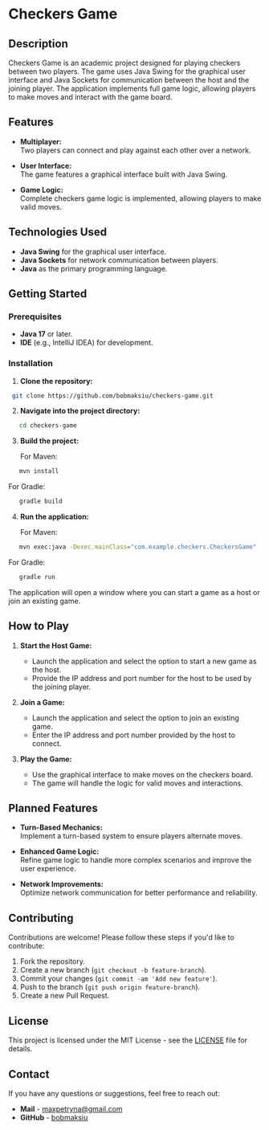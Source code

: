 # Checkers Game

## Description

Checkers Game is an academic project designed for playing checkers between two players. The game uses Java Swing for the graphical user interface and Java Sockets for communication between the host and the joining player. The application implements full game logic, allowing players to make moves and interact with the game board.

## Features

- **Multiplayer:**  
  Two players can connect and play against each other over a network.

- **User Interface:**  
  The game features a graphical interface built with Java Swing.

- **Game Logic:**  
  Complete checkers game logic is implemented, allowing players to make valid moves.

## Technologies Used

- **Java Swing** for the graphical user interface.
- **Java Sockets** for network communication between players.
- **Java** as the primary programming language.

## Getting Started

### Prerequisites

- **Java 17** or later.
- **IDE** (e.g., IntelliJ IDEA) for development.

### Installation

1. **Clone the repository:**

  ```bash
   git clone https://github.com/bobmaksiu/checkers-game.git
```

2. **Navigate into the project directory:**

```bash
   cd checkers-game
```

3. **Build the project:**

   For Maven:

```bash
   mvn install
```

   For Gradle:

```bash
   gradle build
```

4. **Run the application:**

   For Maven:

```bash
   mvn exec:java -Dexec.mainClass="com.example.checkers.CheckersGame"
```

   For Gradle:

```bash
   gradle run
```

   The application will open a window where you can start a game as a host or join an existing game.

## How to Play

1. **Start the Host Game:**
   - Launch the application and select the option to start a new game as the host.
   - Provide the IP address and port number for the host to be used by the joining player.

2. **Join a Game:**
   - Launch the application and select the option to join an existing game.
   - Enter the IP address and port number provided by the host to connect.

3. **Play the Game:**
   - Use the graphical interface to make moves on the checkers board.
   - The game will handle the logic for valid moves and interactions.

## Planned Features

- **Turn-Based Mechanics:**  
  Implement a turn-based system to ensure players alternate moves.

- **Enhanced Game Logic:**  
  Refine game logic to handle more complex scenarios and improve the user experience.

- **Network Improvements:**  
  Optimize network communication for better performance and reliability.

## Contributing

Contributions are welcome! Please follow these steps if you'd like to contribute:

1. Fork the repository.
2. Create a new branch (`git checkout -b feature-branch`).
3. Commit your changes (`git commit -am 'Add new feature'`).
4. Push to the branch (`git push origin feature-branch`).
5. Create a new Pull Request.

## License

This project is licensed under the MIT License - see the [LICENSE](LICENSE) file for details.

## Contact

If you have any questions or suggestions, feel free to reach out:

- **Mail** - [maxpetryna@gmail.com](mailto:maxpetryna@gmail.com)
- **GitHub** - [bobmaksiu](https://github.com/bobmaksiu)
